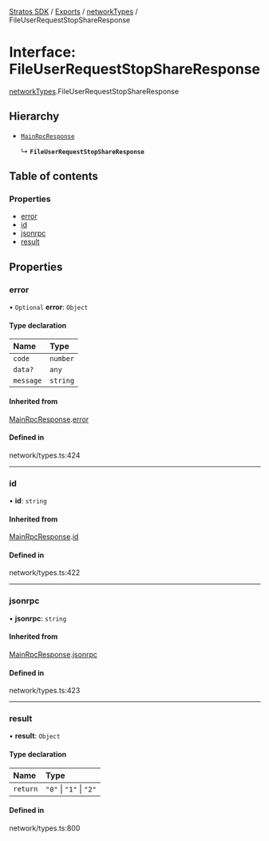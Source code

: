 [Stratos SDK](../README.md) / [Exports](../modules.md) / [networkTypes](../modules/networkTypes.md) / FileUserRequestStopShareResponse

# Interface: FileUserRequestStopShareResponse

[networkTypes](../modules/networkTypes.md).FileUserRequestStopShareResponse

## Hierarchy

- [`MainRpcResponse`](networkTypes.MainRpcResponse.md)

  ↳ **`FileUserRequestStopShareResponse`**

## Table of contents

### Properties

- [error](networkTypes.FileUserRequestStopShareResponse.md#error)
- [id](networkTypes.FileUserRequestStopShareResponse.md#id)
- [jsonrpc](networkTypes.FileUserRequestStopShareResponse.md#jsonrpc)
- [result](networkTypes.FileUserRequestStopShareResponse.md#result)

## Properties

### error

• `Optional` **error**: `Object`

#### Type declaration

| Name | Type |
| :------ | :------ |
| `code` | `number` |
| `data?` | `any` |
| `message` | `string` |

#### Inherited from

[MainRpcResponse](networkTypes.MainRpcResponse.md).[error](networkTypes.MainRpcResponse.md#error)

#### Defined in

network/types.ts:424

___

### id

• **id**: `string`

#### Inherited from

[MainRpcResponse](networkTypes.MainRpcResponse.md).[id](networkTypes.MainRpcResponse.md#id)

#### Defined in

network/types.ts:422

___

### jsonrpc

• **jsonrpc**: `string`

#### Inherited from

[MainRpcResponse](networkTypes.MainRpcResponse.md).[jsonrpc](networkTypes.MainRpcResponse.md#jsonrpc)

#### Defined in

network/types.ts:423

___

### result

• **result**: `Object`

#### Type declaration

| Name | Type |
| :------ | :------ |
| `return` | ``"0"`` \| ``"1"`` \| ``"2"`` |

#### Defined in

network/types.ts:800
